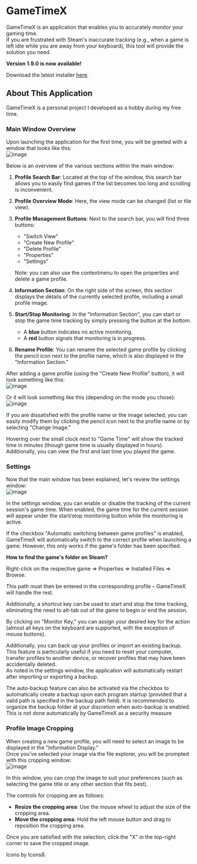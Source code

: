 # GameTimeX

GameTimeX is an application that enables you to accurately monitor your gaming time.  
If you are frustrated with Steam's inaccurate tracking (e.g., when a game is left idle while you are away from your keyboard), this tool will provide the solution you need.

**Version 1.9.0 is now available!**

Download the latest installer [here](https://github.com/MaxPra/GameTimeX/releases/download/Version1.9.0/GameTimeXSetup_Latest.msi).

## About This Application

GameTimeX is a personal project I developed as a hobby during my free time.

### Main Window Overview

Upon launching the application for the first time, you will be greeted with a window that looks like this:  
![image](https://github.com/user-attachments/assets/75cbce6e-db9b-4ef9-b450-1bdf1d23bde4)

Below is an overview of the various sections within the main window:

1. **Profile Search Bar**: Located at the top of the window, this search bar allows you to easily find games if the list becomes too long and scrolling is inconvenient.
2. **Profile Overview Mode**: Here, the view mode can be changed (list or tile view).
3. **Profile Management Buttons**: Next to the search bar, you will find three buttons:
   - "Switch View"
   - "Create New Profile"  
   - "Delete Profile"
   - "Properties"  
   - "Settings"
  
   Note: you can also use the contextmenu to open the properties and delete a game profile.
5. **Information Section**: On the right side of the screen, this section displays the details of the currently selected profile, including a small profile image.
6. **Start/Stop Monitoring**: In the "Information Section", you can start or stop the game time tracking by simply pressing the button at the bottom.  
   - A **blue** button indicates no active monitoring.  
   - A **red** button signals that monitoring is in progress.
7. **Rename Profile**: You can rename the selected game profile by clicking the pencil icon next to the profile name, which is also displayed in the "Information Section."

After adding a game profile (using the "Create New Profile" button), it will look something like this:  
![image](https://github.com/user-attachments/assets/53bca098-912e-4b0e-9458-3293fa1313d0)

Or it will look something like this (depending on the mode you chose):
![image](https://github.com/user-attachments/assets/976e0e03-9cc9-4b76-b288-a7553736f7ab)




If you are dissatisfied with the profile name or the image selected, you can easily modify them by clicking the pencil icon next to the profile name or by selecting "Change Image."

Hovering over the small clock next to "Game Time" will show the tracked time in minutes (though game time is usually displayed in hours). Additionally, you can view the first and last time you played the game.

### Settings

Now that the main window has been explained, let's review the settings window:  
![image](https://github.com/user-attachments/assets/8aa9a7ac-b2a8-4bff-90d2-08b2f2574b9c)

In the settings window, you can enable or disable the tracking of the current session's game time. When enabled, the game time for the current session will appear under the start/stop monitoring button while the monitoring is active.

If the checkbox "Automatic switching between game profiles" is enabled, GameTimeX will automatically switch to the correct profile when launching a game. However, this only works if the game's folder has been specified.

**How to find the game's folder on Steam?**

Right-click on the respective game => Properties => Installed Files => Browse.

This path must then be entered in the corresponding profile – GameTimeX will handle the rest.

Additionally, a shortcut key can be used to start and stop the time tracking, eliminating the need to alt-tab out of the game to begin or end the session.

By clicking on "Monitor Key," you can assign your desired key for the action (almost all keys on the keyboard are supported, with the exception of mouse buttons).

Additionally, you can back up your profiles or import an existing backup. This feature is particularly useful if you need to reset your computer, transfer profiles to another device, or recover profiles that may have been accidentally deleted.  
As noted in the settings window, the application will automatically restart after importing or exporting a backup.

The auto-backup feature can also be activated via the checkbox to automatically create a backup upon each program startup (provided that a valid path is specified in the backup path field).
It is recommended to organize the backup folder at your discretion when auto-backup is enabled. This is not done automatically by GameTimeX as a security measure

### Profile Image Cropping

When creating a new game profile, you will need to select an image to be displayed in the "Information Display."  
Once you’ve selected your image via the file explorer, you will be prompted with this cropping window:  
![image](https://github.com/user-attachments/assets/396e4d83-66af-454f-bf59-b03509f3d5ff)

In this window, you can crop the image to suit your preferences (such as selecting the game title or any other section that fits best).

The controls for cropping are as follows:
- **Resize the cropping area**: Use the mouse wheel to adjust the size of the cropping area.
- **Move the cropping area**: Hold the left mouse button and drag to reposition the cropping area.

Once you are satisfied with the selection, click the "X" in the top-right corner to save the cropped image.

Icons by Icons8.
```
